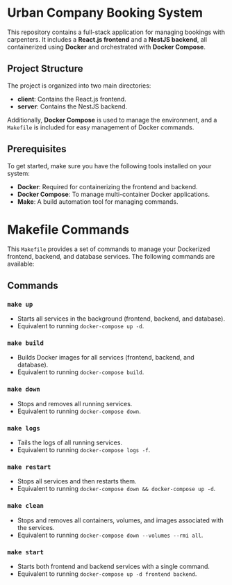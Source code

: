 # Urban Company Booking System

This repository contains a full-stack application for managing bookings with carpenters. It includes a **React.js frontend** and a **NestJS backend**, all containerized using **Docker** and orchestrated with **Docker Compose**.

## Project Structure

The project is organized into two main directories:

- **client**: Contains the React.js frontend.
- **server**: Contains the NestJS backend.

Additionally, **Docker Compose** is used to manage the environment, and a `Makefile` is included for easy management of Docker commands.

## Prerequisites

To get started, make sure you have the following tools installed on your system:

- **Docker**: Required for containerizing the frontend and backend.
- **Docker Compose**: To manage multi-container Docker applications.
- **Make**: A build automation tool for managing commands.

# Makefile Commands

This `Makefile` provides a set of commands to manage your Dockerized frontend, backend, and database services. The following commands are available:

## Commands

### `make up`
- Starts all services in the background (frontend, backend, and database).
- Equivalent to running `docker-compose up -d`.

### `make build`
- Builds Docker images for all services (frontend, backend, and database).
- Equivalent to running `docker-compose build`.

### `make down`
- Stops and removes all running services.
- Equivalent to running `docker-compose down`.

### `make logs`
- Tails the logs of all running services.
- Equivalent to running `docker-compose logs -f`.

### `make restart`
- Stops all services and then restarts them.
- Equivalent to running `docker-compose down && docker-compose up -d`.

### `make clean`
- Stops and removes all containers, volumes, and images associated with the services.
- Equivalent to running `docker-compose down --volumes --rmi all`.

### `make start`
- Starts both frontend and backend services with a single command.
- Equivalent to running `docker-compose up -d frontend backend`.


